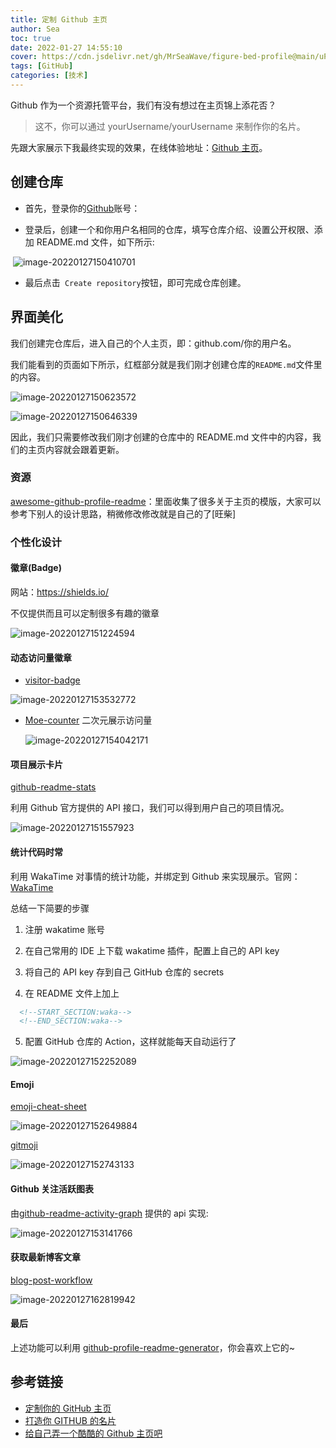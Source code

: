 ```yaml
---
title: 定制 Github 主页
author: Sea
toc: true
date: 2022-01-27 14:55:10
cover: https://cdn.jsdelivr.net/gh/MrSeaWave/figure-bed-profile@main/uPic/2022/CRyaoA_image-20220127171125602.png
tags: [GitHub]
categories: [技术]
---
```


Github 作为一个资源托管平台，我们有没有想过在主页锦上添花否？

> 这不，你可以通过 yourUsername/yourUsername 来制作你的名片。

先跟大家展示下我最终实现的效果，在线体验地址：[Github 主页](https://github.com/MrSeaWave)。

<!--more-->

## 创建仓库

- 首先，登录你的[Github](https://github.com/)账号：

- 登录后，创建一个和你用户名相同的仓库，填写仓库介绍、设置公开权限、添加 README.md 文件，如下所示:

​ ![image-20220127150410701](https://cdn.jsdelivr.net/gh/MrSeaWave/figure-bed-profile@main/uPic/2022/K4dvQH_image-20220127150410701.png)

- 最后点击` Create repository`按钮，即可完成仓库创建。

## 界面美化

我们创建完仓库后，进入自己的个人主页，即：github.com/你的用户名。

我们能看到的页面如下所示，红框部分就是我们刚才创建仓库的`README.md`文件里的内容。

![image-20220127150623572](https://cdn.jsdelivr.net/gh/MrSeaWave/figure-bed-profile@main/uPic/2022/J4YOHq_image-20220127150623572.png)

![image-20220127150646339](https://cdn.jsdelivr.net/gh/MrSeaWave/figure-bed-profile@main/uPic/2022/ozXxKs_image-20220127150646339.png)

因此，我们只需要修改我们刚才创建的仓库中的 README.md 文件中的内容，我们的主页内容就会跟着更新。

### 资源

[ awesome-github-profile-readme](https://github.com/abhisheknaiidu/awesome-github-profile-readme)：里面收集了很多关于主页的模版，大家可以参考下别人的设计思路，稍微修改修改就是自己的了[旺柴]

### 个性化设计

#### **徽章(Badge)**

网站：https://shields.io/

不仅提供而且可以定制很多有趣的徽章

![image-20220127151224594](https://cdn.jsdelivr.net/gh/MrSeaWave/figure-bed-profile@main/uPic/2022/xUB8ku_image-20220127151224594.png)

#### 动态访问量徽章

- [visitor-badge](https://visitor-badge.glitch.me/#docs)

![image-20220127153532772](https://cdn.jsdelivr.net/gh/MrSeaWave/figure-bed-profile@main/uPic/2022/tGjMOE_image-20220127153532772.png)

- [Moe-counter](https://github.com/journey-ad/Moe-counter) 二次元展示访问量

  ![image-20220127154042171](https://cdn.jsdelivr.net/gh/MrSeaWave/figure-bed-profile@main/uPic/2022/wUJVZF_image-20220127154042171.png)

#### 项目展示卡片

[github-readme-stats](https://github.com/anuraghazra/github-readme-stats)

利用 Github 官方提供的 API 接口，我们可以得到用户自己的项目情况。

![image-20220127151557923](https://cdn.jsdelivr.net/gh/MrSeaWave/figure-bed-profile@main/uPic/2022/daJMG2_image-20220127151557923.png)

#### **统计代码时常**

利用 WakaTime 对事情的统计功能，并绑定到 Github 来实现展示。官网：[WakaTime](https://wakatime.com/)

总结一下简要的步骤

1. 注册 wakatime 账号

2. 在自己常用的 IDE 上下载 wakatime 插件，配置上自己的 API key

3. 将自己的 API key 存到自己 GitHub 仓库的 secrets

4. 在 README 文件上加上

```xml
  <!--START_SECTION:waka-->
  <!--END_SECTION:waka-->
```

5. 配置 GitHub 仓库的 Action，这样就能每天自动运行了

![image-20220127152252089](https://cdn.jsdelivr.net/gh/MrSeaWave/figure-bed-profile@main/uPic/2022/qSeDec_image-20220127152252089.png)

#### Emoji

[emoji-cheat-sheet](https://www.webfx.com/tools/emoji-cheat-sheet/)

![image-20220127152649884](https://cdn.jsdelivr.net/gh/MrSeaWave/figure-bed-profile@main/uPic/2022/7QORsG_image-20220127152649884.png)

[gitmoji](https://gitmoji.dev/)

![image-20220127152743133](https://cdn.jsdelivr.net/gh/MrSeaWave/figure-bed-profile@main/uPic/2022/YH3oqw_image-20220127152743133.png)

#### Github 关注活跃图表

由[github-readme-activity-graph](https://github.com/Ashutosh00710/github-readme-activity-graph) 提供的 api 实现:

![image-20220127153141766](https://cdn.jsdelivr.net/gh/MrSeaWave/figure-bed-profile@main/uPic/2022/6Gllkd_image-20220127153141766.png)

#### 获取最新博客文章

[blog-post-workflow](https://github.com/gautamkrishnar/blog-post-workflow)

![image-20220127162819942](https://cdn.jsdelivr.net/gh/MrSeaWave/figure-bed-profile@main/uPic/2022/JSTHcH_image-20220127162819942.png)

#### 最后

上述功能可以利用 [github-profile-readme-generator](https://github.com/rahuldkjain/github-profile-readme-generator)，你会喜欢上它的~

## 参考链接

- [定制你的 GitHub 主页](https://juejin.cn/post/6940644830179491876)
- [打造你 GITHUB 的名片](https://juejin.cn/post/6940091355632762916)
- [给自己弄一个酷酷的 Github 主页吧](https://blog.csdn.net/sinat_23133783/article/details/107643656)

